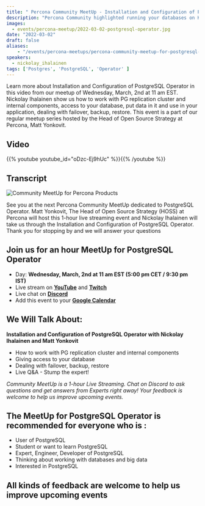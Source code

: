 ```yaml
---
title: " Percona Community MeetUp - Installation and Configuration of PostgreSQL Operator - March, 2nd"
description: "Percona Community highlighted running your databases on Kubernetes with Nickolay Ihalainen. Specifically, how to install and use Postgres in a Kubernetes environment"
images:
  - events/percona-meetup/2022-03-02-postgresql-operator.jpg
date: "2022-03-02"
draft: false
aliases:
    - "/events/percona-meetups/percona-community-meetup-for-postgresql-operator-march-2nd" 
speakers:
  - nickolay_ihalainen
tags: ['Postgres', 'PostgreSQL', 'Operator' ]
---
```

Learn more about Installation and Configuration of PostgreSQL Operator in this video from our meetup of Wednesday, March, 2nd at 11 am EST. Nickolay Ihalainen show us how to work with PG replication cluster and internal components, access to your database, put data in it and use in your application, dealing with failover, backup, restore. This event is a part of our regular meetup series hosted by the Head of Open Source Strategy at Percona, Matt Yonkovit.

## Video

{{% youtube youtube_id="oDzc-Ej9hUc" %}}{{% /youtube %}}

## Transcript















![Community MeetUp for Percona Products](events/percona-meetup/2022-03-02-postgresql-operator.jpg)


See you at the next Percona Community MeetUp dedicated to PostgreSQL Operator. Matt Yonkovit, The Head of Open Source Strategy (HOSS) at Percona will host this 1-hour live streaming event and Nickolay Ihalainen will take us through the Installation and Configuration of PostgreSQL Operator. Thank you for stopping by and we will answer your questions

## Join us for an hour MeetUp for PostgreSQL Operator

* Day: **Wednesday, March, 2nd at 11 am EST (5:00 pm CET / 9:30 pm IST)**
* Live stream on **[YouTube](https://www.youtube.com/watch?v=oDzc-Ej9hUc)** and **[Twitch](https://www.twitch.tv/perconalive)**
* Live chat on **[Discord](http://per.co.na/discord)**
* Add this event to your **[Google Calendar](https://calendar.google.com/event?action=TEMPLATE&tmeid=NnRlMnRuc2ZoNmdsdm10ZmwzZ2J2ZG45bWogY19wN2ZhdjRjc2lpNWo1dmRzb2hpMHE4dmk0OEBn&tmsrc=c_p7fav4csii5j5vdsohi0q8vi48%40group.calendar.google.com)**

## We Will Talk About:
**Installation and Configuration of PostgreSQL Operator with Nickolay Ihalainen and Matt Yonkovit**
* How to work with PG replication cluster and internal components
* Giving access to your database
* Dealing with failover, backup, restore
* Live Q&A - Stump the expert!

*Community MeetUp is a 1-hour Live Streaming. Chat on Discord to ask questions and get answers from Experts right away! Your feedback is welcome to help us improve upcoming events.*


## The MeetUp for PostgreSQL Operator is recommended for everyone who is : 
* User of PostgreSQL
* Student or want to learn PostgreSQL
* Expert, Engineer, Developer of PostgreSQL
* Thinking about working with databases and big data
* Interested in PostgreSQL


## All kinds of feedback are welcome to help us improve upcoming events

